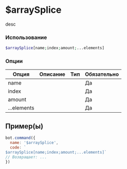 # $arraySplice
desc
### Использование
```php
$arraySplice[name;index;amount;...elements]
```

### Опции

| Опция | Описание | Тип | Обязательно |
|--------|-------------|------|----------|
| name |  |  | Да | 
| index |  |  | Да | 
| amount |  |  | Да |
| ...elements |  |  | Да |
## Пример(ы)

```javascript
bot.command({
  name: '$arraySplice',
  code: `
$arraySplice[name;index;amount;...elements]`
// Возвращает: ...
})
```